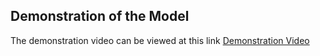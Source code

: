 ## Demonstration of the Model
The demonstration video can be viewed at this link
[Demonstration Video](https://drive.google.com/file/d/1Tw-leRtrFs760fnVn0aioKJGfnBWlb1X/view?usp=drive_link)

